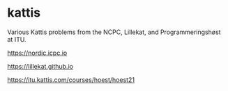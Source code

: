 # kattis
 Various Kattis problems from the NCPC, Lillekat, and Programmeringshøst at ITU. 
 
 https://nordic.icpc.io
 
 https://lillekat.github.io
 
 https://itu.kattis.com/courses/hoest/hoest21
